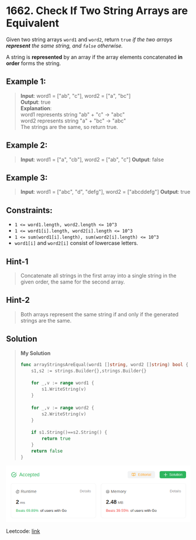# 1662. Check If Two String Arrays are Equivalent

Given two string arrays `word1` and `word2`, return `true` *if the two arrays **represent** the same string, and `false` otherwise.*

A string is **represented** by an array if the array elements concatenated **in order** forms the string.

## Example 1:
> **Input**: word1 = ["ab", "c"], word2 = ["a", "bc"] \
> **Output**: true \
> **Explanation**: \
> word1 represents string "ab" + "c" -> "abc" \
> word2 represents string "a" + "bc" -> "abc" \
> The strings are the same, so return true.

## Example 2:
> **Input**: word1 = ["a", "cb"], word2 = ["ab", "c"]
> **Output**: false

## Example 3:
> **Input**: word1  = ["abc", "d", "defg"], word2 = ["abcddefg"]
> **Output**: true

## Constraints:
* `1 <= word1.length, word2.length <= 10^3`
* `1 <= word1[i].length, word2[i].length <= 10^3`
* `1 <= sum(word1[i].length), sum(word2[i].length) <= 10^3`
* `word1[i]` and `word2[i]` consist of lowercase letters.

## Hint-1
> Concatenate all strings in the first array into a single string in the given order, the same for the second array.

## Hint-2
> Both arrays represent the same string if and only if the generated strings are the same.

## Solution
> **My Solution**
> ```go
> func arrayStringsAreEqual(word1 []string, word2 []string) bool {
>     s1,s2 := strings.Builder{},strings.Builder{}
> 
>     for _,v := range word1 {
>         s1.WriteString(v)
>     }
> 
>     for _,v := range word2 {
>         s2.WriteString(v)
>     }
> 
>     if s1.String()==s2.String() {
>         return true
>     }
>     return false
> }
> ```

![result](image-31.png)

Leetcode: [link](https://leetcode.com/problems/check-if-two-string-arrays-are-equivalent/description)